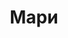 ---
title: "Мари"
description: "Я девушка с естественной и обворожительной красотой, карими глазами и шикарной улыбкой. Услуги элитного эскорта – это моя любовь. Обожаю проводить время с успешными и уверенными в себе мужчинами. После наших встреч у вас останутся только приятные эмоции и незабываемые впечатления.

У меня есть высшее незаконченное образование. Я изучаю древнюю мифологию и английский язык. Кроме этого увлекаюсь автогонками и спортивными машинами. 
Если вам интересная такая элитная девушка эскорт, обращайся к нашему менеджеру для организации встречи. "
Price: "От 1000$"
height: "176"
weight: "49"
age: "21"
folder: mary2
mainImage: 1.webp
images:
  - 2.webp
  - 3.webp
---